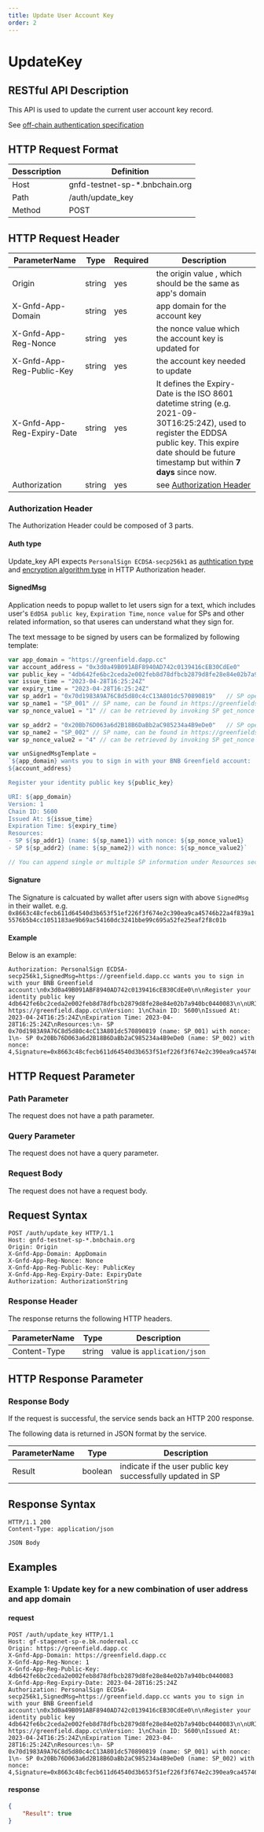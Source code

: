 ```yaml
---
title: Update User Account Key
order: 2
---
```

# UpdateKey 

## RESTful API Description

This API is used to update the current user account key record.

See [off-chain authentication specification](http://localhost:8080/guide/storage-provider/services/auth.html)



## HTTP Request Format

| Desscription | Definition                     |
| ------------ | ------------------------------ |
| Host         | gnfd-testnet-sp-*.bnbchain.org |
| Path         | /auth/update_key               |
| Method       | POST                           |

## HTTP Request Header

| ParameterName              | Type   | Required | Description                                                                                                                                                                                                 |
| -------------------------- | ------ | -------- | ----------------------------------------------------------------------------------------------------------------------------------------------------------------------------------------------------------- |
| Origin                     | string | yes      | the origin value , which should be the same as app's domain                                                                                                                                                 |
| X-Gnfd-App-Domain          | string | yes      | app domain for the account key                                                                                                                                                                              |
| X-Gnfd-App-Reg-Nonce       | string | yes      | the nonce value which the account key is updated for                                                                                                                                                        |
| X-Gnfd-App-Reg-Public-Key  | string | yes      | the account key needed to update                                                                                                                                                                            |
| X-Gnfd-App-Reg-Expiry-Date | string | yes      | It defines the Expiry-Date is the ISO 8601 datetime string (e.g. 2021-09-30T16:25:24Z), used to register the EDDSA public key. This expire date should be future timestamp but within **7 days** since now. |
| Authorization              | string | yes      | see [Authorization Header](#authorization-header)                                                                                                                                                           |

### Authorization Header
The Authorization Header could be composed of 3 parts.

#### Auth type
Update_key API expects `PersonalSign ECDSA-secp256k1` as [authtication type](https://greenfield.bnbchain.org/docs/api-sdk/storgae-provider-rest/referenece/gnfd_headers.html#authentication-type) and [encryption algorithm type](https://greenfield.bnbchain.org/docs/api-sdk/storgae-provider-rest/referenece/gnfd_headers.html#encryption-algorithm-type) in HTTP Authorization header.

#### SignedMsg
Application needs to popup wallet to let users sign for a text, which includes user's `EdDSA public key`, `Expiration Time`, `nonce value` for SPs and other related information, so that useres can understand what they sign for.

The text message to be signed by users can be formalized by following template:

```js
var app_domain = "https://greenfield.dapp.cc"
var account_address = "0x3d0a49B091ABF8940AD742c0139416cEB30CdEe0"
var public_key = "4db642fe6bc2ceda2e002feb8d78dfbcb2879d8fe28e84e02b7a940bc0440083"
var issue_time = "2023-04-28T16:25:24Z"
var expiry_time = "2023-04-28T16:25:24Z"
var sp_addr1 = "0x70d1983A9A76C8d5d80c4cC13A801dc570890819"   // SP operator address
var sp_name1 = "SP_001" // SP name, can be found in https://greenfieldscan.com
var sp_nonce_value1 = "1" // can be retrieved by invoking SP get_nonce API

var sp_addr2 = "0x20Bb76D063a6d2B18B6DaBb2aC985234a4B9eDe0"   // SP operator address
var sp_name2 = "SP_002" // SP name, can be found in https://greenfieldscan.com
var sp_nonce_value2 = "4" // can be retrieved by invoking SP get_nonce API

var unSignedMsgTemplate = 
`${app_domain} wants you to sign in with your BNB Greenfield account:
${account_address}

Register your identity public key ${public_key}

URI: ${app_domain}
Version: 1
Chain ID: 5600
Issued At: ${issue_time}
Expiration Time: ${expiry_time}
Resources:
- SP ${sp_addr1} (name: ${sp_name1}) with nonce: ${sp_nonce_value1}
- SP ${sp_addr2} (name: ${sp_name2}) with nonce: ${sp_nonce_value2}`

// You can append single or multiple SP information under Resources section

```

#### Signature
The Signature is calcuated by wallet after users sign with above `SignedMsg` in their wallet.
e.g. `0x8663c48cfecb611d64540d3b653f51ef226f3f674e2c390ea9ca45746b22a4f839a15576b5b4cc1051183ae9b69ac54160dc3241bbe99c695a52fe25eaf2f8c01b`
#### Example
Below is an example:
```HTTP
Authorization: PersonalSign ECDSA-secp256k1,SignedMsg=https://greenfield.dapp.cc wants you to sign in with your BNB Greenfield account:\n0x3d0a49B091ABF8940AD742c0139416cEB30CdEe0\n\nRegister your identity public key 4db642fe6bc2ceda2e002feb8d78dfbcb2879d8fe28e84e02b7a940bc0440083\n\nURI: https://greenfield.dapp.cc\nVersion: 1\nChain ID: 5600\nIssued At: 2023-04-24T16:25:24Z\nExpiration Time: 2023-04-28T16:25:24Z\nResources:\n- SP 0x70d1983A9A76C8d5d80c4cC13A801dc570890819 (name: SP_001) with nonce: 1\n- SP 0x20Bb76D063a6d2B18B6DaBb2aC985234a4B9eDe0 (name: SP_002) with nonce: 4,Signature=0x8663c48cfecb611d64540d3b653f51ef226f3f674e2c390ea9ca45746b22a4f839a15576b5b4cc1051183ae9b69ac54160dc3241bbe99c695a52fe25eaf2f8c01b
```

## HTTP Request Parameter

### Path Parameter

The request does not have a path parameter.

### Query Parameter
The request does not have a query parameter.
### Request Body

The request does not have a request body.

## Request Syntax
```HTTP
POST /auth/update_key HTTP/1.1
Host: gnfd-testnet-sp-*.bnbchain.org
Origin: Origin
X-Gnfd-App-Domain: AppDomain
X-Gnfd-App-Reg-Nonce: Nonce
X-Gnfd-App-Reg-Public-Key: PublicKey
X-Gnfd-App-Reg-Expiry-Date: ExpiryDate
Authorization: AuthorizationString
```


### Response Header
The response returns the following HTTP headers.

| ParameterName | Type   | Description                 |
| ------------- | ------ | --------------------------- |
| Content-Type  | string | value is `application/json` |


## HTTP Response Parameter

### Response Body

If the request is successful, the service sends back an HTTP 200 response.

The following data is returned in JSON format by the service.

| ParameterName | Type    | Description                                                |
| ------------- | ------- | ---------------------------------------------------------- |
| Result        | boolean | indicate if the user public key successfully updated in SP |



## Response Syntax
```HTTP
HTTP/1.1 200
Content-Type: application/json

JSON Body
```


## Examples

### Example 1: Update key for a new combination of user address and app domain
#### request
```HTTP
POST /auth/update_key HTTP/1.1
Host: gf-stagenet-sp-e.bk.nodereal.cc
Origin: https://greenfield.dapp.cc
X-Gnfd-App-Domain: https://greenfield.dapp.cc
X-Gnfd-App-Reg-Nonce: 1
X-Gnfd-App-Reg-Public-Key: 4db642fe6bc2ceda2e002feb8d78dfbcb2879d8fe28e84e02b7a940bc0440083
X-Gnfd-App-Reg-Expiry-Date: 2023-04-28T16:25:24Z
Authorization: PersonalSign ECDSA-secp256k1,SignedMsg=https://greenfield.dapp.cc wants you to sign in with your BNB Greenfield account:\n0x3d0a49B091ABF8940AD742c0139416cEB30CdEe0\n\nRegister your identity public key 4db642fe6bc2ceda2e002feb8d78dfbcb2879d8fe28e84e02b7a940bc0440083\n\nURI: https://greenfield.dapp.cc\nVersion: 1\nChain ID: 5600\nIssued At: 2023-04-24T16:25:24Z\nExpiration Time: 2023-04-28T16:25:24Z\nResources:\n- SP 0x70d1983A9A76C8d5d80c4cC13A801dc570890819 (name: SP_001) with nonce: 1\n- SP 0x20Bb76D063a6d2B18B6DaBb2aC985234a4B9eDe0 (name: SP_002) with nonce: 4,Signature=0x8663c48cfecb611d64540d3b653f51ef226f3f674e2c390ea9ca45746b22a4f839a15576b5b4cc1051183ae9b69ac54160dc3241bbe99c695a52fe25eaf2f8c01b
```

#### response
```json
{
    "Result": true
}
```